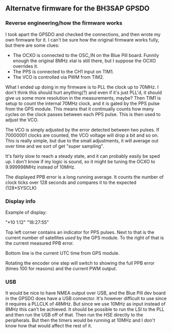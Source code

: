 ## Alternatve firmware for the BH3SAP GPSDO

### Reverse engineering/how the firmware works

I took apart the GPSDO and checked the connections, and then wrote my own firmware for it. I can't be sure how the original firmware works fully, but there are some clues:

* The OCXO is connected to the OSC_IN on the Blue Pill board. Funnily enough the original 8MHz xtal is still there, but I suppose the OCXO overrides it.
* The PPS is connected to the CH1 input on TIM1.
* The VCO is controlled via PWM from TIM2.

What I ended up doing in my firmware is to PLL the clock up to 70MHz. I don't think this should hurt anything(?) and even if it's just PLL'd, it should give us some more resolution in the measurements, maybe? Then TIM1 is setup to count the internal 70MHz clock, and it is gated by the PPS pulse from the GPS module. This means that it continually counts how many cycles on the clock passes between each PPS pulse. This is then used to adjust the VCO.

The VCO is simply adjusted by the error detected between two pulses. If 70000001 clocks are counted, the VCO voltage will drop a bit and so on. This is really simple, but due to the small adjustments, it will average out over time and we sort of get "super sampling".

It's fairly slow to reach a steady state, and it can probably easily be sped up. I don't know if my logic is sound, so it might be tuning the OCXO to 9.999998MHz instead of 10MHz.

The displayed PPB error is a long running average. It counts the number of clock ticks over 128 seconds and compares it to the expected (128*SYSCLK)

### Display info

Example of display:

"*10 1.12"
"18:27:55"

Top left corner contains an indicator for PPS pulses. Next to that is the current number of satellites *used* by the GPS module. To the right of that is the current measured PPB error.

Bottom line is the current UTC time from GPS module.

Rotating the encoder one step will switch to showing the full PPB error (times 100 for reasons) and the current PWM output.

### USB

It would be nice to have NMEA output over USB, and the Blue Pill dev board in the GPSDO does have a USB connector. It's however difficult to use since it requires a PLLCLK of 48MHz. But since we use 10MHz as input instead of 8MHz this can't be achieved. It should be possible to run the LSI to the PLL and then run the USB off of that. Then run the HSE directly to the peripherals. But then the timers would be running at 10MHz and I don't know how that would affect the rest of it.
